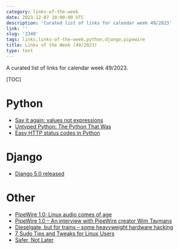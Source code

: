 ```yaml
---
category: links-of-the-week
date: 2023-12-07 10:00:00 UTC
description: 'Curated list of links for calendar week 49/2023'
link: ''
slug: '2349'
tags: links,links-of-the-week,python,django,pipewire
title: Links of the Week (49/2023)
type: text
---
```


A curated list of links for calendar week 49/2023.

[TOC]

<!-- TEASER_END -->

# Python

* [Say it again: values not expressions](https://nedbatchelder.com/blog/202311/say_it_again_values_not_expressions.html)
* [Untyped Python: The Python That Was](https://lucumr.pocoo.org/2023/12/1/the-python-that-was/)
* [Easy HTTP status codes in Python](https://www.b-list.org/weblog/2023/dec/04/python-http-status-codes/)

# Django

* [Django 5.0 released](https://docs.djangoproject.com/en/5.0/releases/5.0/)

# Other

* [PipeWire 1.0: Linux audio comes of age](https://www.zdnet.com/article/pipewire-1-0-linux-audio-comes-of-age/)
* [PipeWire 1.0 – An interview with PipeWire creator Wim Taymans](https://fedoramagazine.org/pipewire-1-0-an-interview-with-pipewire-creator-wim-taymans/)
* [Dieselgate, but for trains – some heavyweight hardware hacking](https://badcyber.com/dieselgate-but-for-trains-some-heavyweight-hardware-hacking/)
* [7 Sudo Tips and Tweaks for Linux Users](https://itsfoss.com/sudo-tips/)
* [Safer, Not Later](https://blog.glyph.im/2023/12/safer-not-later.html)

